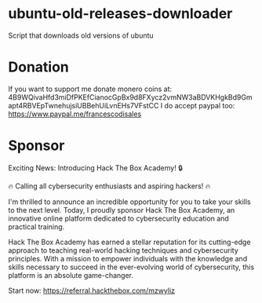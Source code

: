 # ubuntu-old-releases-downloader
Script that downloads old versions of ubuntu


# Donation

If you want to support me donate monero coins at: 4B9WQivaHfd3miDfPKEfCianocGpBx9d8FXycz2vmNW3aBDVKHgkBd9Gmapt4RBVEpTwnehujsiUBBehUiLvnEHs7VFstCC
I do accept paypal too: https://www.paypal.me/francescodisales


# Sponsor

Exciting News: Introducing Hack The Box Academy! 🔒

🔥 Calling all cybersecurity enthusiasts and aspiring hackers! 🔥

I'm thrilled to announce an incredible opportunity for you to take your skills to the next level. Today, I proudly sponsor Hack The Box Academy, an innovative online platform dedicated to cybersecurity education and practical training.

Hack The Box Academy has earned a stellar reputation for its cutting-edge approach to teaching real-world hacking techniques and cybersecurity principles. With a mission to empower individuals with the knowledge and skills necessary to succeed in the ever-evolving world of cybersecurity, this platform is an absolute game-changer.

Start now: https://referral.hackthebox.com/mzwyliz
